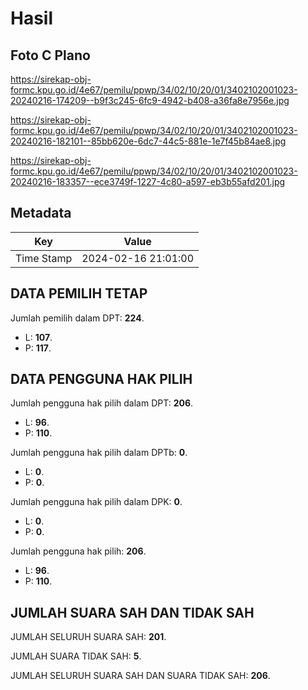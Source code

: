 # Hasil

## Foto C Plano

https://sirekap-obj-formc.kpu.go.id/4e67/pemilu/ppwp/34/02/10/20/01/3402102001023-20240216-174209--b9f3c245-6fc9-4942-b408-a36fa8e7956e.jpg

https://sirekap-obj-formc.kpu.go.id/4e67/pemilu/ppwp/34/02/10/20/01/3402102001023-20240216-182101--85bb620e-6dc7-44c5-881e-1e7f45b84ae8.jpg

https://sirekap-obj-formc.kpu.go.id/4e67/pemilu/ppwp/34/02/10/20/01/3402102001023-20240216-183357--ece3749f-1227-4c80-a597-eb3b55afd201.jpg


## Metadata

| Key        | Value               |
| ---------- | ------------------- |
| Time Stamp | 2024-02-16 21:01:00 |


## DATA PEMILIH TETAP

Jumlah pemilih dalam DPT: **224**.
 * L: **107**.
 * P: **117**.

## DATA PENGGUNA HAK PILIH

Jumlah pengguna hak pilih dalam DPT: **206**.
 * L: **96**.
 * P: **110**.

Jumlah pengguna hak pilih dalam DPTb: **0**.
 * L: **0**.
 * P: **0**.

Jumlah pengguna hak pilih dalam DPK: **0**.
 * L: **0**.
 * P: **0**.

Jumlah pengguna hak pilih: **206**.
 * L: **96**.
 * P: **110**.

## JUMLAH SUARA SAH DAN TIDAK SAH

JUMLAH SELURUH SUARA SAH: **201**.

JUMLAH SUARA TIDAK SAH: **5**.

JUMLAH SELURUH SUARA SAH DAN SUARA TIDAK SAH: **206**.



